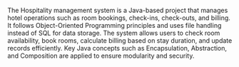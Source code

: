  The Hospitality management system is a Java-based project that manages hotel operations such as room bookings, check-ins, check-outs, and billing. It follows Object-Oriented Programming principles and uses file handling instead of SQL for data storage. The system allows users to check room availability, book rooms, calculate billing based on stay duration, and update records efficiently. Key Java concepts such as Encapsulation, Abstraction, and Composition are applied to ensure modularity and security.
